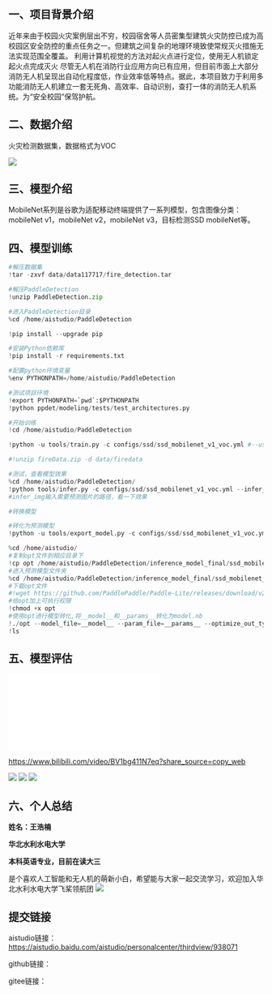 ## 一、项目背景介绍
近年来由于校园火灾案例层出不穷，校园宿舍等人员密集型建筑火灾防控已成为高校园区安全防控的重点任务之一。但建筑之间复杂的地理环境致使常规灭火措施无法实现范围全覆盖。 利用计算机视觉的方法对起火点进行定位，使用无人机锁定起火点完成灭火 尽管无人机在消防行业应用方向已有应用，但目前市面上大部分消防无人机呈现出自动化程度低，作业效率低等特点。据此，本项目致力于利用多功能消防无人机建立一套无死角、高效率、自动识别，查打一体的消防无人机系统。为“安全校园”保驾护航。

## 二、数据介绍
火灾检测数据集，数据格式为VOC

![](https://ai-studio-static-online.cdn.bcebos.com/9459bb6ec614411e9a2515e520e725e0e0be52f50a5f46cea8e0d0fd46f83e5a)


## 三、模型介绍
MobileNet系列是谷歌为适配移动终端提供了一系列模型，包含图像分类：mobileNet v1，mobileNet v2，mobileNet v3，目标检测SSD mobileNet等。

## 四、模型训练

```python
#解压数据集
!tar -zxvf data/data117717/fire_detection.tar
```


```python
#解压PaddleDetection
!unzip PaddleDetection.zip
```


```python
#进入PaddleDetection目录
%cd /home/aistudio/PaddleDetection
```


```python
!pip install --upgrade pip
```


```python
#安装Python依赖库
!pip install -r requirements.txt
```


```python
#配置python环境变量
%env PYTHONPATH=/home/aistudio/PaddleDetection
```


```python
#测试项目环境
!export PYTHONPATH=`pwd`:$PYTHONPATH
!python ppdet/modeling/tests/test_architectures.py
```


```python
#开始训练
!cd /home/aistudio/PaddleDetection
```


```python
!python -u tools/train.py -c configs/ssd/ssd_mobilenet_v1_voc.yml #--use_tb=True --eval
```


```python
#!unzip fireData.zip -d data/firedata
```


```python
#测试，查看模型效果
%cd /home/aistudio/PaddleDetection/
!python tools/infer.py -c configs/ssd/ssd_mobilenet_v1_voc.yml --infer_img=/home/aistudio/2001.jpg
#infer_img输入需要预测图片的路径，看一下效果
```


```python
#转换模型
```


```python
#转化为预测模型
!python -u tools/export_model.py -c configs/ssd/ssd_mobilenet_v1_voc.yml --output_dir=./inference_model_final
```


```python
%cd /home/aistudio/
#复制opt文件到相应目录下
!cp opt /home/aistudio/PaddleDetection/inference_model_final/ssd_mobilenet_v1_voc
#进入预测模型文件夹
%cd /home/aistudio/PaddleDetection/inference_model_final/ssd_mobilenet_v1_voc
#下载opt文件
#!wget https://github.com/PaddlePaddle/Paddle-Lite/releases/download/v2.3.0/opt
#给opt加上可执行权限
!chmod +x opt
#使用opt进行模型转化,将__model__和__params__转化为model.nb
!./opt --model_file=__model__ --param_file=__params__ --optimize_out_type=naive_buffer   --optimize_out=./model
!ls
```


## 五、模型评估


<iframe src="//player.bilibili.com/player.html?aid=506886445&bvid=BV1bg411N7eq&cid=447876963&page=1" scrolling="no" border="0" frameborder="no" framespacing="0" allowfullscreen="true"> </iframe>

https://www.bilibili.com/video/BV1bg411N7eq?share_source=copy_web

![](https://ai-studio-static-online.cdn.bcebos.com/93be25b91a214643b95bff01bc686ca7cc93bb9755454366b1cc8554000b64a9)
![](https://ai-studio-static-online.cdn.bcebos.com/167549a7a326434f839f521cb4bfee6fd41c016e260948e8bbda9691058a22a4)
![](https://ai-studio-static-online.cdn.bcebos.com/7a5a16ba3bd048649a6630df244334179d5a0686310542e6b8431e1d45a551d6)


## 六、个人总结
**姓名：王浩楠**

**华北水利水电大学**

**本科英语专业，目前在读大三**

是个喜欢人工智能和无人机的萌新小白，希望能与大家一起交流学习，欢迎加入华北水利水电大学飞桨领航团
![](https://ai-studio-static-online.cdn.bcebos.com/3edd23815c344203a9954ee6e8569d72a2a37efdf2ec464cb34845fa946393bb)




## 提交链接
aistudio链接：https://aistudio.baidu.com/aistudio/personalcenter/thirdview/938071

github链接：

gitee链接：
